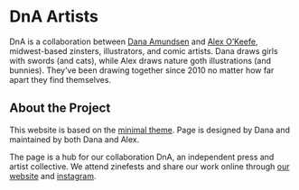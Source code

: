 # DnA Artists

DnA is a collaboration between [Dana Amundsen](http://www.danaamundsen.com) and [Alex O’Keefe](https://aokvisualartist.com/), midwest-based zinsters, illustrators, and comic artists. Dana draws girls with swords (and cats), while Alex draws nature goth illustrations (and bunnies). They’ve been drawing together since 2010 no matter how far apart they find themselves.

## About the Project

This website is based on the [minimal theme](https://github.com/pages-themes/minimal). Page is designed by Dana and maintained by both Dana and Alex.

The page is a hub for our collaboration DnA, an independent press and artist collective. We attend zinefests and share our work online through [our website](https://www.dnaartists.net/) and [instagram](http://www.instagram.com/dna.artists/).
